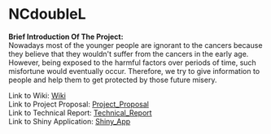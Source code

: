 # NCdoubleL

**Brief Introduction Of The Project:** \
Nowadays most of the younger people are ignorant to the cancers because they believe that they wouldn't suffer from the cancers in the early age. However, being exposed to the harmful factors over periods of time, such misfortune would eventually occur. Therefore, we try to give information to people and help them to get protected by those future misery.

Link to Wiki: [Wiki](https://github.com/jiangs17/WHJ-/wiki) \
Link to Project Proposal: [Project_Proposal](https://github.com/jiangs17/WHJ-/wiki/P1_project_proposal) \
Link to Technical Report: [Technical_Report](https://github.com/jiangs17/WHJ-/wiki/P2_technical_report) \
Link to Shiny Application: [Shiny_App](https://melodywongs.shinyapps.io/NCDoubleL/)

